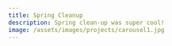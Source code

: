 ```yaml
---
title: Spring Cleanup
description: Spring clean-up was super cool!
image: /assets/images/projects/carousel1.jpg
---
```

